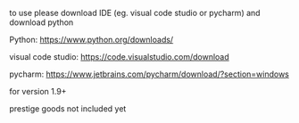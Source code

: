 to use please download IDE (eg. visual code studio or pycharm) and download python

Python: https://www.python.org/downloads/

visual code studio: https://code.visualstudio.com/download

pycharm: https://www.jetbrains.com/pycharm/download/?section=windows

for version 1.9+

prestige goods not included yet
